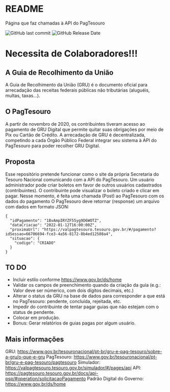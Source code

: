 # README
Página que faz chamadas à API do PagTesouro

<img alt="GitHub last commit" src="https://img.shields.io/badge/last%20commit-jan-green">
<img alt="GitHub Release Date" src="https://img.shields.io/badge/release-v1-orange">
<!-- img alt="Packagist License (custom server)" src="https://img.shields.io/packagist/l/EdMagal/geare/" -->

# Necessita de Colaboradores!!!

## A Guia de Recolhimento da União
A Guia de Recolhimento da União (GRU) é o documento oficial para arrecadação das receitas federais públicas não tributárias (aluguéis, multas, taxas...).

## O PagTesouro
A partir de novembro de 2020, os contribuintes tiveram acesso ao pagamento de GRU Digital que permite quitar suas obrigações por meio de Pix ou Cartão de Crédito.
A arrecadação de GRU é decentralizada, competindo a cada Órgão Público Federal integrar seu sistema à API do PagTesouro para poder recolher GRU Digital.

## Proposta
Esse repositório pretende funcionar como o site da própria Secretaria do Tesouro Nacional comunicando com a API do PagTesouro.
Um usuário administrador pode criar boletos em favor de outros usuários cadastrados (contribuintes).
O contribuinte pode visualizar o boleto criado e clicar em pagar. Nesse momento, é feita uma chamada (Post) ao PagTesouro com os dados do pagamento
O PagTesouro deve retornar (response) um arquivo com dados em formato JSON:
```
{
  "idPagamento": "1BvAmpIRYZF55yg9D6WOTZ",
  "dataCriacao": "2022-01-12T16:00:00Z",
  "proximaUrl": "https://valpagtesouro.tesouro.gov.br/#/pagamento?idSessao=66706694-fce3-4a56-8172-8b4ed12508a4",
  "situacao": {
    "codigo": "CRIADO"
  }
}
```

## TO DO
 - Incluir estilo conforme https://www.gov.br/ds/home
 - Validar os campos de preenchimento quando da criação da guia (e.g.: Valor deve ser númerico, com dois dígitos decimais, etc.)
 - Alterar o status da GRU na base de dados para corresponder a que está no PagTesouro: pendente, concluída, rejeitada, etc.
 - Impedir do contribuinte de tentar pagar guias que não estejam com o status de pendente.
 - Colocar em produção.
 - Bonus: Gerar relatórios de guias pagas por algum usuário.
 
## Mais informações
GRU: https://www.gov.br/tesouronacional/pt-br/gru-e-pag-tesouro/sobre-a-gru/o-que-e-gru
PagTesouro: https://www.gov.br/tesouronacional/pt-br/gru-e-pag-tesouro/pagtesouro
Simulador: https://valpagtesouro.tesouro.gov.br/simulador/#/pages/api
API: https://pagtesouro.tesouro.gov.br/docs/api-psp/#operation/solicitacaoPagamento
Padrão Digital do Governo: https://www.gov.br/ds/home

